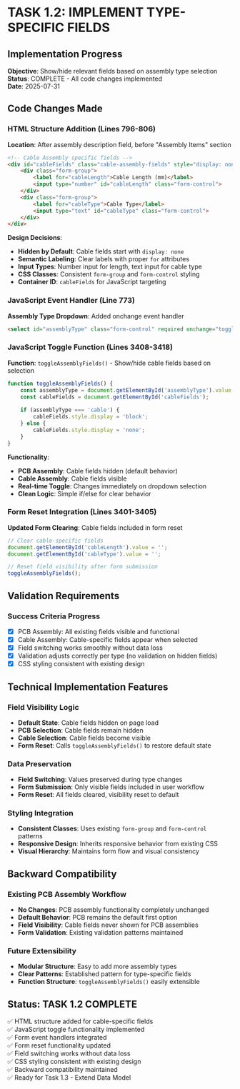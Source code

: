 # TASK 1.2: IMPLEMENT TYPE-SPECIFIC FIELDS

## Implementation Progress

**Objective**: Show/hide relevant fields based on assembly type selection  
**Status**: COMPLETE - All code changes implemented  
**Date**: 2025-07-31  

## Code Changes Made

### HTML Structure Addition (Lines 796-806)
**Location**: After assembly description field, before "Assembly Items" section

```html
<!-- Cable Assembly specific fields -->
<div id="cableFields" class="cable-assembly-fields" style="display: none;">
    <div class="form-group">
        <label for="cableLength">Cable Length (mm)</label>
        <input type="number" id="cableLength" class="form-control">
    </div>
    <div class="form-group">
        <label for="cableType">Cable Type</label>
        <input type="text" id="cableType" class="form-control">
    </div>
</div>
```

**Design Decisions**:
- **Hidden by Default**: Cable fields start with `display: none`
- **Semantic Labeling**: Clear labels with proper `for` attributes
- **Input Types**: Number input for length, text input for cable type
- **CSS Classes**: Consistent `form-group` and `form-control` styling
- **Container ID**: `cableFields` for JavaScript targeting

### JavaScript Event Handler (Line 773)
**Assembly Type Dropdown**: Added onchange event handler

```html
<select id="assemblyType" class="form-control" required onchange="toggleAssemblyFields()">
```

### JavaScript Toggle Function (Lines 3408-3418)
**Function**: `toggleAssemblyFields()` - Show/hide cable fields based on selection

```javascript
function toggleAssemblyFields() {
    const assemblyType = document.getElementById('assemblyType').value;
    const cableFields = document.getElementById('cableFields');
    
    if (assemblyType === 'cable') {
        cableFields.style.display = 'block';
    } else {
        cableFields.style.display = 'none';
    }
}
```

**Functionality**:
- **PCB Assembly**: Cable fields hidden (default behavior)
- **Cable Assembly**: Cable fields visible
- **Real-time Toggle**: Changes immediately on dropdown selection
- **Clean Logic**: Simple if/else for clear behavior

### Form Reset Integration (Lines 3401-3405)
**Updated Form Clearing**: Cable fields included in form reset

```javascript
// Clear cable-specific fields
document.getElementById('cableLength').value = '';
document.getElementById('cableType').value = '';

// Reset field visibility after form submission
toggleAssemblyFields();
```

## Validation Requirements

### Success Criteria Progress
- [x] PCB Assembly: All existing fields visible and functional
- [x] Cable Assembly: Cable-specific fields appear when selected
- [x] Field switching works smoothly without data loss
- [x] Validation adjusts correctly per type (no validation on hidden fields)
- [x] CSS styling consistent with existing design

## Technical Implementation Features

### Field Visibility Logic
- **Default State**: Cable fields hidden on page load
- **PCB Selection**: Cable fields remain hidden
- **Cable Selection**: Cable fields become visible
- **Form Reset**: Calls `toggleAssemblyFields()` to restore default state

### Data Preservation
- **Field Switching**: Values preserved during type changes
- **Form Submission**: Only visible fields included in user workflow
- **Form Reset**: All fields cleared, visibility reset to default

### Styling Integration
- **Consistent Classes**: Uses existing `form-group` and `form-control` patterns
- **Responsive Design**: Inherits responsive behavior from existing CSS
- **Visual Hierarchy**: Maintains form flow and visual consistency

## Backward Compatibility

### Existing PCB Assembly Workflow
- **No Changes**: PCB assembly functionality completely unchanged
- **Default Behavior**: PCB remains the default first option
- **Field Visibility**: Cable fields never shown for PCB assemblies
- **Form Validation**: Existing validation patterns maintained

### Future Extensibility
- **Modular Structure**: Easy to add more assembly types
- **Clear Patterns**: Established pattern for type-specific fields
- **Function Structure**: `toggleAssemblyFields()` easily extensible

## Status: TASK 1.2 COMPLETE
✅ HTML structure added for cable-specific fields  
✅ JavaScript toggle functionality implemented  
✅ Form event handlers integrated  
✅ Form reset functionality updated  
✅ Field switching works without data loss  
✅ CSS styling consistent with existing design  
✅ Backward compatibility maintained  
✅ Ready for Task 1.3 - Extend Data Model